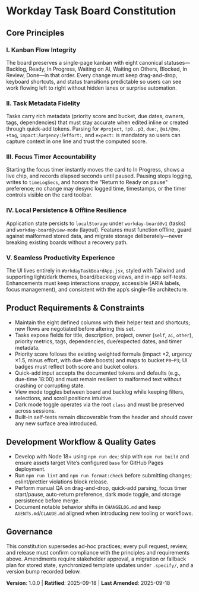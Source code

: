 # Workday Task Board Constitution

## Core Principles

### I. Kanban Flow Integrity
The board preserves a single-page kanban with eight canonical statuses—Backlog, Ready, In Progress, Waiting on AI, Waiting on Others, Blocked, In Review, Done—in that order. Every change must keep drag-and-drop, keyboard shortcuts, and status transitions predictable so users can see work flowing left to right without hidden lanes or surprise automation.

### II. Task Metadata Fidelity
Tasks carry rich metadata (priority score and bucket, due dates, owners, tags, dependencies) that must stay accurate when edited inline or created through quick-add tokens. Parsing for `#project`, `!p0..p3`, `due:`, `@ai/@me`, `+tag`, `impact:`/`urgency:`/`effort:`, and `expect:` is mandatory so users can capture context in one line and trust the computed score.

### III. Focus Timer Accountability
Starting the focus timer instantly moves the card to In Progress, shows a live chip, and records elapsed seconds until paused. Pausing stops logging, writes to `timeLogSecs`, and honors the "Return to Ready on pause" preference; no change may desync logged time, timestamps, or the timer controls visible on the card toolbar.

### IV. Local Persistence & Offline Resilience
Application state persists to `localStorage` under `workday-board@v1` (tasks) and `workday-board@view-mode` (layout). Features must function offline, guard against malformed stored data, and migrate storage deliberately—never breaking existing boards without a recovery path.

### V. Seamless Productivity Experience
The UI lives entirely in `WorkdayTaskBoardApp.jsx`, styled with Tailwind and supporting light/dark themes, board/backlog views, and in-app self-tests. Enhancements must keep interactions snappy, accessible (ARIA labels, focus management), and consistent with the app’s single-file architecture.

## Product Requirements & Constraints
- Maintain the eight defined columns with their helper text and shortcuts; new flows are negotiated before altering this set.
- Tasks expose fields for title, description, project, owner (`self`, `ai`, `other`), priority metrics, tags, dependencies, due/expected dates, and timer metadata.
- Priority score follows the existing weighted formula (impact ×2, urgency ×1.5, minus effort, with due-date boosts) and maps to bucket `P0`–`P3`; UI badges must reflect both score and bucket colors.
- Quick-add input accepts the documented tokens and defaults (e.g., due-time 18:00) and must remain resilient to malformed text without crashing or corrupting state.
- View mode toggles between board and backlog while keeping filters, selections, and scroll positions intuitive.
- Dark mode toggle operates via the root `class` and must be preserved across sessions.
- Built-in self-tests remain discoverable from the header and should cover any new surface area introduced.

## Development Workflow & Quality Gates
- Develop with Node 18+ using `npm run dev`; ship with `npm run build` and ensure assets target Vite’s configured `base` for GitHub Pages deployment.
- Run `npm run lint` and `npm run format:check` before submitting changes; eslint/prettier violations block release.
- Perform manual QA on drag-and-drop, quick-add parsing, focus timer start/pause, auto-return preference, dark mode toggle, and storage persistence before merge.
- Document notable behavior shifts in `CHANGELOG.md` and keep `AGENTS.md`/`CLAUDE.md` aligned when introducing new tooling or workflows.

## Governance
This constitution supersedes ad-hoc practices; every pull request, review, and release must confirm compliance with the principles and requirements above. Amendments require stakeholder approval, a migration or fallback plan for stored state, synchronized template updates under `.specify/`, and a version bump recorded below.

**Version**: 1.0.0 | **Ratified**: 2025-09-18 | **Last Amended**: 2025-09-18
